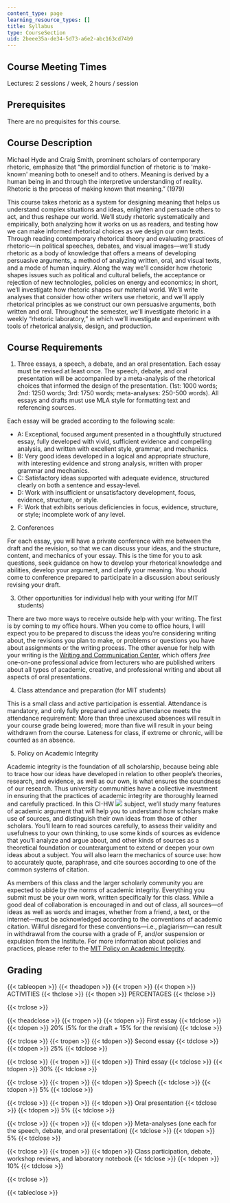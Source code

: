 ```yaml
---
content_type: page
learning_resource_types: []
title: Syllabus
type: CourseSection
uid: 2beee35a-de34-5d73-a6e2-abc163cd74b9
---
```


Course Meeting Times 
---------------------

Lectures: 2 sessions / week, 2 hours / session

Prerequisites
-------------

There are no prequisites for this course.

Course Description
------------------

Michael Hyde and Craig Smith, prominent scholars of contemporary rhetoric, emphasize that “the primordial function of rhetoric is to 'make-known' meaning both to oneself and to others. Meaning is derived by a human being in and through the interpretive understanding of reality. Rhetoric is the process of making known that meaning.” (1979)

This course takes rhetoric as a system for designing meaning that helps us understand complex situations and ideas, enlighten and persuade others to act, and thus reshape our world. We’ll study rhetoric systematically and empirically, both analyzing how it works on us as readers, and testing how we can make informed rhetorical choices as we design our own texts. Through reading contemporary rhetorical theory and evaluating practices of rhetoric—in political speeches, debates, and visual images—we'll study rhetoric as a body of knowledge that offers a means of developing persuasive arguments, a method of analyzing written, oral, and visual texts, and a mode of human inquiry. Along the way we'll consider how rhetoric shapes issues such as political and cultural beliefs, the acceptance or rejection of new technologies, policies on energy and economics; in short, we’ll investigate how rhetoric shapes our material world. We'll write analyses that consider how other writers use rhetoric, and we'll apply rhetorical principles as we construct our own persuasive arguments, both written and oral. Throughout the semester, we'll investigate rhetoric in a weekly “rhetoric laboratory,” in which we’ll investigate and experiment with tools of rhetorical analysis, design, and production.

Course Requirements
-------------------

1.  Three essays, a speech, a debate, and an oral presentation. Each essay must be revised at least once. The speech, debate, and oral presentation will be accompanied by a meta-analysis of the rhetorical choices that informed the design of the presentation. (1st: 1000 words; 2nd: 1250 words; 3rd: 1750 words; meta-analyses: 250-500 words). All essays and drafts must use MLA style for formatting text and referencing sources.

Each essay will be graded according to the following scale:

*   A: Exceptional, focused argument presented in a thoughtfully structured essay, fully developed with vivid, sufficient evidence and compelling analysis, and written with excellent style, grammar, and mechanics.
*   B: Very good ideas developed in a logical and appropriate structure, with interesting evidence and strong analysis, written with proper grammar and mechanics.
*   C: Satisfactory ideas supported with adequate evidence, structured clearly on both a sentence and essay-level.
*   D: Work with insufficient or unsatisfactory development, focus, evidence, structure, or style.
*   F: Work that exhibits serious deficiencies in focus, evidence, structure, or style; incomplete work of any level.

2.  Conferences

For each essay, you will have a private conference with me between the draft and the revision, so that we can discuss your ideas, and the structure, content, and mechanics of your essay. This is the time for you to ask questions, seek guidance on how to develop your rhetorical knowledge and abilities, develop your argument, and clarify your meaning. You should come to conference prepared to participate in a discussion about seriously revising your draft.

3.  Other opportunities for individual help with your writing (for MIT students)

There are two more ways to receive outside help with your writing. The first is by coming to my office hours. When you come to office hours, I will expect you to be prepared to discuss the ideas you're considering writing about, the revisions you plan to make, or problems or questions you have about assignments or the writing process. The other avenue for help with your writing is the [Writing and Communication Center](http://cmsw.mit.edu/writing-and-communication-center/), which offers _free_ one-on-one professional advice from lecturers who are published writers about all types of academic, creative, and professional writing and about all aspects of oral presentations.

4.  Class attendance and preparation (for MIT students)

This is a small class and active participation is essential. Attendance is mandatory, and only fully prepared and active attendance meets the attendance requirement: More than three unexcused absences will result in your course grade being lowered; more than five will result in your being withdrawn from the course. Lateness for class, if extreme or chronic, will be counted as an absence.

5.  Policy on Academic Integrity

Academic integrity is the foundation of all scholarship, because being able to trace how our ideas have developed in relation to other people’s theories, research, and evidence, as well as our own, is what ensures the soundness of our research. Thus university communities have a collective investment in ensuring that the practices of academic integrity are thoroughly learned and carefully practiced. In this CI-HW ![](/images/educator/icon-question-cihw.png) subject, we’ll study many features of academic argument that will help you to understand how scholars make use of sources, and distinguish their own ideas from those of other scholars. You’ll learn to read sources carefully, to assess their validity and usefulness to your own thinking, to use some kinds of sources as evidence that you’ll analyze and argue about, and other kinds of sources as a theoretical foundation or counterargument to extend or deepen your own ideas about a subject. You will also learn the mechanics of source use: how to accurately quote, paraphrase, and cite sources according to one of the common systems of citation.

As members of this class and the larger scholarly community you are expected to abide by the norms of academic integrity. Everything you submit must be your own work, written specifically for this class. While a good deal of collaboration is encouraged in and out of class, all sources—of ideas as well as words and images, whether from a friend, a text, or the internet—must be acknowledged according to the conventions of academic citation. Willful disregard for these conventions—i.e., plagiarism—can result in withdrawal from the course with a grade of F, and/or suspension or expulsion from the Institute. For more information about policies and practices, please refer to the [MIT Policy on Academic Integrity](http://integrity.mit.edu/).

Grading
-------

{{< tableopen >}}
{{< theadopen >}}
{{< tropen >}}
{{< thopen >}}
ACTIVITIES
{{< thclose >}}
{{< thopen >}}
PERCENTAGES
{{< thclose >}}

{{< trclose >}}

{{< theadclose >}}
{{< tropen >}}
{{< tdopen >}}
First essay
{{< tdclose >}}
{{< tdopen >}}
20% (5% for the draft + 15% for the revision)
{{< tdclose >}}

{{< trclose >}}
{{< tropen >}}
{{< tdopen >}}
Second essay
{{< tdclose >}}
{{< tdopen >}}
25%
{{< tdclose >}}

{{< trclose >}}
{{< tropen >}}
{{< tdopen >}}
Third essay
{{< tdclose >}}
{{< tdopen >}}
30%
{{< tdclose >}}

{{< trclose >}}
{{< tropen >}}
{{< tdopen >}}
Speech
{{< tdclose >}}
{{< tdopen >}}
5%
{{< tdclose >}}

{{< trclose >}}
{{< tropen >}}
{{< tdopen >}}
Oral presentation
{{< tdclose >}}
{{< tdopen >}}
5%
{{< tdclose >}}

{{< trclose >}}
{{< tropen >}}
{{< tdopen >}}
Meta-analyses (one each for the speech, debate, and oral presentation)
{{< tdclose >}}
{{< tdopen >}}
5%
{{< tdclose >}}

{{< trclose >}}
{{< tropen >}}
{{< tdopen >}}
Class participation, debate, workshop reviews, and laboratory notebook
{{< tdclose >}}
{{< tdopen >}}
10%
{{< tdclose >}}

{{< trclose >}}

{{< tableclose >}}